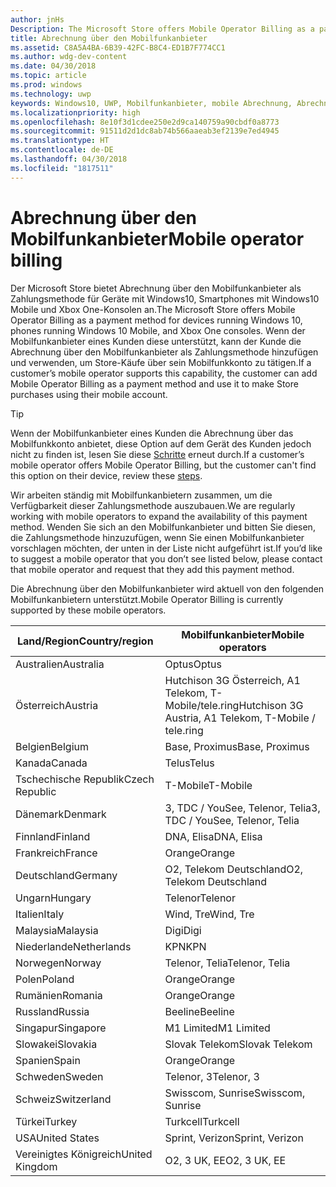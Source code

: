 ```yaml
---
author: jnHs
Description: The Microsoft Store offers Mobile Operator Billing as a payment method for mobile operators who support this capability.
title: Abrechnung über den Mobilfunkanbieter
ms.assetid: C8A5A4BA-6B39-42FC-B8C4-ED1B7F774CC1
ms.author: wdg-dev-content
ms.date: 04/30/2018
ms.topic: article
ms.prod: windows
ms.technology: uwp
keywords: Windows10, UWP, Mobilfunkanbieter, mobile Abrechnung, Abrechnung über den Mobilfunkanbieter
ms.localizationpriority: high
ms.openlocfilehash: 8e10f3d1cdee250e2d9ca140759a90cbdf0a8773
ms.sourcegitcommit: 91511d2d1dc8ab74b566aaeab3ef2139e7ed4945
ms.translationtype: HT
ms.contentlocale: de-DE
ms.lasthandoff: 04/30/2018
ms.locfileid: "1817511"
---
```

# <a name="mobile-operator-billing"></a><span data-ttu-id="f2d20-103">Abrechnung über den Mobilfunkanbieter</span><span class="sxs-lookup"><span data-stu-id="f2d20-103">Mobile operator billing</span></span>


<span data-ttu-id="f2d20-104">Der Microsoft Store bietet Abrechnung über den Mobilfunkanbieter als Zahlungsmethode für Geräte mit Windows10, Smartphones mit Windows10 Mobile und Xbox One-Konsolen an.</span><span class="sxs-lookup"><span data-stu-id="f2d20-104">The Microsoft Store offers Mobile Operator Billing as a payment method for devices running Windows 10, phones running Windows 10 Mobile, and Xbox One consoles.</span></span> <span data-ttu-id="f2d20-105">Wenn der Mobilfunkanbieter eines Kunden diese unterstützt, kann der Kunde die Abrechnung über den Mobilfunkanbieter als Zahlungsmethode hinzufügen und verwenden, um Store-Käufe über sein Mobilfunkkonto zu tätigen.</span><span class="sxs-lookup"><span data-stu-id="f2d20-105">If a customer’s mobile operator supports this capability, the customer can add Mobile Operator Billing as a payment method and use it to make Store purchases using their mobile account.</span></span>

> [!TIP]
>  <span data-ttu-id="f2d20-106">Wenn der Mobilfunkanbieter eines Kunden die Abrechnung über das Mobilfunkkonto anbietet, diese Option auf dem Gerät des Kunden jedoch nicht zu finden ist, lesen Sie diese [Schritte](http://go.microsoft.com/fwlink/p/?LinkId=523993) erneut durch.</span><span class="sxs-lookup"><span data-stu-id="f2d20-106">If a customer’s mobile operator offers Mobile Operator Billing, but the customer can't find this option on their device, review these [steps](http://go.microsoft.com/fwlink/p/?LinkId=523993).</span></span>

<span data-ttu-id="f2d20-107">Wir arbeiten ständig mit Mobilfunkanbietern zusammen, um die Verfügbarkeit dieser Zahlungsmethode auszubauen.</span><span class="sxs-lookup"><span data-stu-id="f2d20-107">We are regularly working with mobile operators to expand the availability of this payment method.</span></span> <span data-ttu-id="f2d20-108">Wenden Sie sich an den Mobilfunkanbieter und bitten Sie diesen, die Zahlungsmethode hinzuzufügen, wenn Sie einen Mobilfunkanbieter vorschlagen möchten, der unten in der Liste nicht aufgeführt ist.</span><span class="sxs-lookup"><span data-stu-id="f2d20-108">If you’d like to suggest a mobile operator that you don’t see listed below, please contact that mobile operator and request that they add this payment method.</span></span>

<span data-ttu-id="f2d20-109">Die Abrechnung über den Mobilfunkanbieter wird aktuell von den folgenden Mobilfunkanbietern unterstützt.</span><span class="sxs-lookup"><span data-stu-id="f2d20-109">Mobile Operator Billing is currently supported by these mobile operators.</span></span>

| <span data-ttu-id="f2d20-110">Land/Region</span><span class="sxs-lookup"><span data-stu-id="f2d20-110">Country/region</span></span>  | <span data-ttu-id="f2d20-111">Mobilfunkanbieter</span><span class="sxs-lookup"><span data-stu-id="f2d20-111">Mobile operators</span></span>                 |
|-----------------|----------------------------------|
| <span data-ttu-id="f2d20-112">Australien</span><span class="sxs-lookup"><span data-stu-id="f2d20-112">Australia</span></span>       | <span data-ttu-id="f2d20-113">Optus</span><span class="sxs-lookup"><span data-stu-id="f2d20-113">Optus</span></span>                            |
| <span data-ttu-id="f2d20-114">Österreich</span><span class="sxs-lookup"><span data-stu-id="f2d20-114">Austria</span></span>         | <span data-ttu-id="f2d20-115">Hutchison 3G Österreich, A1 Telekom, T-Mobile/tele.ring</span><span class="sxs-lookup"><span data-stu-id="f2d20-115">Hutchison 3G Austria, A1 Telekom, T-Mobile / tele.ring</span></span>  |
| <span data-ttu-id="f2d20-116">Belgien</span><span class="sxs-lookup"><span data-stu-id="f2d20-116">Belgium</span></span>         | <span data-ttu-id="f2d20-117">Base, Proximus</span><span class="sxs-lookup"><span data-stu-id="f2d20-117">Base, Proximus</span></span>                   |
| <span data-ttu-id="f2d20-118">Kanada</span><span class="sxs-lookup"><span data-stu-id="f2d20-118">Canada</span></span>          | <span data-ttu-id="f2d20-119">Telus</span><span class="sxs-lookup"><span data-stu-id="f2d20-119">Telus</span></span>                            |
| <span data-ttu-id="f2d20-120">Tschechische Republik</span><span class="sxs-lookup"><span data-stu-id="f2d20-120">Czech Republic</span></span>  | <span data-ttu-id="f2d20-121">T-Mobile</span><span class="sxs-lookup"><span data-stu-id="f2d20-121">T-Mobile</span></span>                         |
| <span data-ttu-id="f2d20-122">Dänemark</span><span class="sxs-lookup"><span data-stu-id="f2d20-122">Denmark</span></span>         | <span data-ttu-id="f2d20-123">3, TDC / YouSee, Telenor, Telia</span><span class="sxs-lookup"><span data-stu-id="f2d20-123">3, TDC / YouSee, Telenor, Telia</span></span>  |
| <span data-ttu-id="f2d20-124">Finnland</span><span class="sxs-lookup"><span data-stu-id="f2d20-124">Finland</span></span>         | <span data-ttu-id="f2d20-125">DNA, Elisa</span><span class="sxs-lookup"><span data-stu-id="f2d20-125">DNA, Elisa</span></span>                       |
| <span data-ttu-id="f2d20-126">Frankreich</span><span class="sxs-lookup"><span data-stu-id="f2d20-126">France</span></span>          | <span data-ttu-id="f2d20-127">Orange</span><span class="sxs-lookup"><span data-stu-id="f2d20-127">Orange</span></span>                           |
| <span data-ttu-id="f2d20-128">Deutschland</span><span class="sxs-lookup"><span data-stu-id="f2d20-128">Germany</span></span>         | <span data-ttu-id="f2d20-129">O2, Telekom Deutschland</span><span class="sxs-lookup"><span data-stu-id="f2d20-129">O2, Telekom Deutschland</span></span>          |
| <span data-ttu-id="f2d20-130">Ungarn</span><span class="sxs-lookup"><span data-stu-id="f2d20-130">Hungary</span></span>         | <span data-ttu-id="f2d20-131">Telenor</span><span class="sxs-lookup"><span data-stu-id="f2d20-131">Telenor</span></span>                          |
| <span data-ttu-id="f2d20-132">Italien</span><span class="sxs-lookup"><span data-stu-id="f2d20-132">Italy</span></span>           | <span data-ttu-id="f2d20-133">Wind, Tre</span><span class="sxs-lookup"><span data-stu-id="f2d20-133">Wind, Tre</span></span>                        |
| <span data-ttu-id="f2d20-134">Malaysia</span><span class="sxs-lookup"><span data-stu-id="f2d20-134">Malaysia</span></span>        | <span data-ttu-id="f2d20-135">Digi</span><span class="sxs-lookup"><span data-stu-id="f2d20-135">Digi</span></span>                             |
| <span data-ttu-id="f2d20-136">Niederlande</span><span class="sxs-lookup"><span data-stu-id="f2d20-136">Netherlands</span></span>     | <span data-ttu-id="f2d20-137">KPN</span><span class="sxs-lookup"><span data-stu-id="f2d20-137">KPN</span></span>                              |
| <span data-ttu-id="f2d20-138">Norwegen</span><span class="sxs-lookup"><span data-stu-id="f2d20-138">Norway</span></span>          | <span data-ttu-id="f2d20-139">Telenor, Telia</span><span class="sxs-lookup"><span data-stu-id="f2d20-139">Telenor, Telia</span></span>                   |
| <span data-ttu-id="f2d20-140">Polen</span><span class="sxs-lookup"><span data-stu-id="f2d20-140">Poland</span></span>          | <span data-ttu-id="f2d20-141">Orange</span><span class="sxs-lookup"><span data-stu-id="f2d20-141">Orange</span></span>                           |
| <span data-ttu-id="f2d20-142">Rumänien</span><span class="sxs-lookup"><span data-stu-id="f2d20-142">Romania</span></span>         | <span data-ttu-id="f2d20-143">Orange</span><span class="sxs-lookup"><span data-stu-id="f2d20-143">Orange</span></span>                           |
| <span data-ttu-id="f2d20-144">Russland</span><span class="sxs-lookup"><span data-stu-id="f2d20-144">Russia</span></span>          | <span data-ttu-id="f2d20-145">Beeline</span><span class="sxs-lookup"><span data-stu-id="f2d20-145">Beeline</span></span>                          |
| <span data-ttu-id="f2d20-146">Singapur</span><span class="sxs-lookup"><span data-stu-id="f2d20-146">Singapore</span></span>       | <span data-ttu-id="f2d20-147">M1 Limited</span><span class="sxs-lookup"><span data-stu-id="f2d20-147">M1 Limited</span></span>                       |
| <span data-ttu-id="f2d20-148">Slowakei</span><span class="sxs-lookup"><span data-stu-id="f2d20-148">Slovakia</span></span>        | <span data-ttu-id="f2d20-149">Slovak Telekom</span><span class="sxs-lookup"><span data-stu-id="f2d20-149">Slovak Telekom</span></span>                   |
| <span data-ttu-id="f2d20-150">Spanien</span><span class="sxs-lookup"><span data-stu-id="f2d20-150">Spain</span></span>           | <span data-ttu-id="f2d20-151">Orange</span><span class="sxs-lookup"><span data-stu-id="f2d20-151">Orange</span></span>                           |
| <span data-ttu-id="f2d20-152">Schweden</span><span class="sxs-lookup"><span data-stu-id="f2d20-152">Sweden</span></span>          | <span data-ttu-id="f2d20-153">Telenor, 3</span><span class="sxs-lookup"><span data-stu-id="f2d20-153">Telenor, 3</span></span>                       |
| <span data-ttu-id="f2d20-154">Schweiz</span><span class="sxs-lookup"><span data-stu-id="f2d20-154">Switzerland</span></span>     | <span data-ttu-id="f2d20-155">Swisscom, Sunrise</span><span class="sxs-lookup"><span data-stu-id="f2d20-155">Swisscom, Sunrise</span></span>                |
| <span data-ttu-id="f2d20-156">Türkei</span><span class="sxs-lookup"><span data-stu-id="f2d20-156">Turkey</span></span>          | <span data-ttu-id="f2d20-157">Turkcell</span><span class="sxs-lookup"><span data-stu-id="f2d20-157">Turkcell</span></span>                         |
| <span data-ttu-id="f2d20-158">USA</span><span class="sxs-lookup"><span data-stu-id="f2d20-158">United States</span></span>   | <span data-ttu-id="f2d20-159">Sprint, Verizon</span><span class="sxs-lookup"><span data-stu-id="f2d20-159">Sprint, Verizon</span></span>                  |
| <span data-ttu-id="f2d20-160">Vereinigtes Königreich</span><span class="sxs-lookup"><span data-stu-id="f2d20-160">United Kingdom</span></span>  | <span data-ttu-id="f2d20-161">O2, 3 UK, EE</span><span class="sxs-lookup"><span data-stu-id="f2d20-161">O2, 3 UK, EE</span></span>                     |

 



 


 

 




